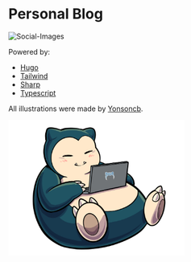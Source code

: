 # Personal Blog

![Social-Images](https://github.com/fourjuaneight/blog/actions/workflows/social-images.yml/badge.svg)

Powered by:

- [Hugo](https://gohugo.io)
- [Tailwind](https://tailwindcss.com)
- [Sharp](https://sharp.pixelplumbing.com)
- [Typescript](https://www.typescriptlang.org)

All illustrations were made by [Yonsoncb](https://www.yonsoncb.com/socials).

<picture>
  <source
    srcset="https://raw.githubusercontent.com/fourjuaneight/blog/master/assets/img/logo.avif"
    type="image/avif"
  />
  <source
    srcset="https://raw.githubusercontent.com/fourjuaneight/blog/master/assets/img/logo.webp"
    type="image/webp"
  />
  <img
    width="350"
    src="https://raw.githubusercontent.com/fourjuaneight/blog/master/assets/img/logo.png"
    alt="An illustration of Snorlax sitting on a coach, coding on his laptop."
  />
</picture>
